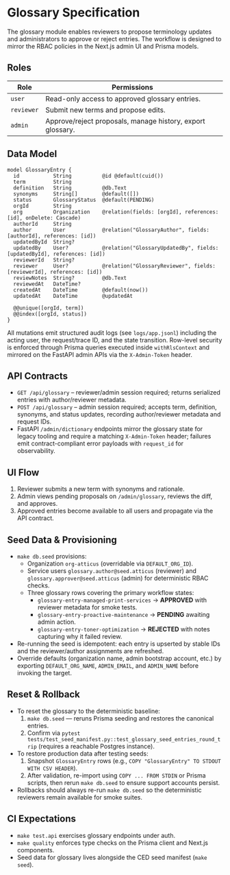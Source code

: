 # Glossary Specification

The glossary module enables reviewers to propose terminology updates and administrators
to approve or reject entries. The workflow is designed to mirror the RBAC policies in the
Next.js admin UI and Prisma models.

## Roles

| Role       | Permissions                                                |
| ---------- | ---------------------------------------------------------- |
| `user`     | Read-only access to approved glossary entries.             |
| `reviewer` | Submit new terms and propose edits.                        |
| `admin`    | Approve/reject proposals, manage history, export glossary. |

## Data Model

```prisma
model GlossaryEntry {
  id           String          @id @default(cuid())
  term         String
  definition   String          @db.Text
  synonyms     String[]        @default([])
  status       GlossaryStatus  @default(PENDING)
  orgId        String
  org          Organization    @relation(fields: [orgId], references: [id], onDelete: Cascade)
  authorId     String
  author       User            @relation("GlossaryAuthor", fields: [authorId], references: [id])
  updatedById  String?
  updatedBy    User?           @relation("GlossaryUpdatedBy", fields: [updatedById], references: [id])
  reviewerId   String?
  reviewer     User?           @relation("GlossaryReviewer", fields: [reviewerId], references: [id])
  reviewNotes  String?         @db.Text
  reviewedAt   DateTime?
  createdAt    DateTime        @default(now())
  updatedAt    DateTime        @updatedAt

  @@unique([orgId, term])
  @@index([orgId, status])
}
```

All mutations emit structured audit logs (see `logs/app.jsonl`) including the acting user,
the request/trace ID, and the state transition. Row-level security is enforced through
Prisma queries executed inside `withRlsContext` and mirrored on the FastAPI admin APIs via
the `X-Admin-Token` header.

## API Contracts

- `GET /api/glossary` – reviewer/admin session required; returns serialized entries with
  author/reviewer metadata.
- `POST /api/glossary` – admin session required; accepts term, definition, synonyms, and
  status updates, recording author/reviewer metadata and request IDs.
- FastAPI `/admin/dictionary` endpoints mirror the glossary state for legacy tooling and
  require a matching `X-Admin-Token` header; failures emit contract-compliant error
  payloads with `request_id` for observability.

## UI Flow

1. Reviewer submits a new term with synonyms and rationale.
2. Admin views pending proposals on `/admin/glossary`, reviews the diff, and approves.
3. Approved entries become available to all users and propagate via the API contract.

## Seed Data & Provisioning

- `make db.seed` provisions:
  - Organization `org-atticus` (overridable via `DEFAULT_ORG_ID`).
  - Service users `glossary.author@seed.atticus` (reviewer) and `glossary.approver@seed.atticus` (admin) for deterministic RBAC checks.
  - Three glossary rows covering the primary workflow states:
    - `glossary-entry-managed-print-services` → **APPROVED** with reviewer metadata for smoke tests.
    - `glossary-entry-proactive-maintenance` → **PENDING** awaiting admin action.
    - `glossary-entry-toner-optimization` → **REJECTED** with notes capturing why it failed review.
- Re-running the seed is idempotent: each entry is upserted by stable IDs and the reviewer/author assignments are refreshed.
- Override defaults (organization name, admin bootstrap account, etc.) by exporting `DEFAULT_ORG_NAME`, `ADMIN_EMAIL`, and `ADMIN_NAME` before invoking the target.

## Reset & Rollback

- To reset the glossary to the deterministic baseline:
  1. `make db.seed` — reruns Prisma seeding and restores the canonical entries.
  2. Confirm via `pytest tests/test_seed_manifest.py::test_glossary_seed_entries_round_trip` (requires a reachable Postgres instance).
- To restore production data after testing seeds:
  1. Snapshot `GlossaryEntry` rows (e.g., `COPY "GlossaryEntry" TO STDOUT WITH CSV HEADER`).
  2. After validation, re-import using `COPY ... FROM STDIN` or Prisma scripts, then rerun `make db.seed` to ensure support accounts persist.
- Rollbacks should always re-run `make db.seed` so the deterministic reviewers remain available for smoke suites.

## CI Expectations

- `make test.api` exercises glossary endpoints under auth.
- `make quality` enforces type checks on the Prisma client and Next.js components.
- Seed data for glossary lives alongside the CED seed manifest (`make seed`).
